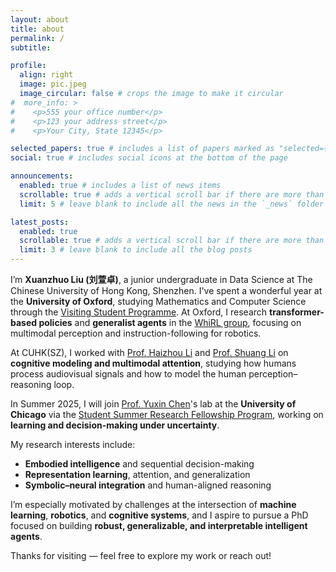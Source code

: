 ```yaml
---
layout: about
title: about
permalink: /
subtitle: 

profile:
  align: right
  image: pic.jpeg
  image_circular: false # crops the image to make it circular
#  more_info: >
#    <p>555 your office number</p>
#    <p>123 your address street</p>
#    <p>Your City, State 12345</p> 

selected_papers: true # includes a list of papers marked as "selected={true}"
social: true # includes social icons at the bottom of the page

announcements:
  enabled: true # includes a list of news items
  scrollable: true # adds a vertical scroll bar if there are more than 3 news items
  limit: 5 # leave blank to include all the news in the `_news` folder

latest_posts:
  enabled: true
  scrollable: true # adds a vertical scroll bar if there are more than 3 new posts items
  limit: 3 # leave blank to include all the blog posts
---
```

I’m **Xuanzhuo Liu (刘萱卓)**, a junior undergraduate in Data Science at The Chinese University of Hong Kong, Shenzhen. I've spent a wonderful year at the **University of Oxford**, studying Mathematics and Computer Science through the [Visiting Student Programme](https://www.st-hildas.ox.ac.uk/news/st-hildas-visiting-student-programme). At Oxford, I research **transformer-based policies** and **generalist agents** in the [WhiRL group](http://whirl.cs.ox.ac.uk/), focusing on multimodal perception and instruction-following for robotics.

At CUHK(SZ), I worked with [Prof. Haizhou Li](https://www.colips.org/~eleliha/) and [Prof. Shuang Li](https://shuangli01.github.io/) on **cognitive modeling and multimodal attention**, studying how humans process audiovisual signals and how to model the human perception–reasoning loop.

In Summer 2025, I will join [Prof. Yuxin Chen](https://yuxinchen.org/)'s lab at the **University of Chicago** via the [Student Summer Research Fellowship Program](https://computerscience.uchicago.edu/academics/undergraduate/summer-research/student-summer-research-fellowship-program/), working on **learning and decision-making under uncertainty**.

My research interests include:
- **Embodied intelligence** and sequential decision-making  
- **Representation learning**, attention, and generalization  
- **Symbolic–neural integration** and human-aligned reasoning  

I’m especially motivated by challenges at the intersection of **machine learning**, **robotics**, and **cognitive systems**, and I aspire to pursue a PhD focused on building **robust, generalizable, and interpretable intelligent agents**.

Thanks for visiting — feel free to explore my work or reach out!